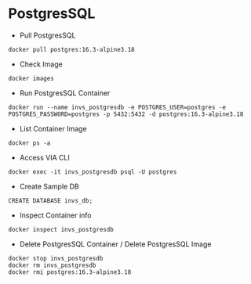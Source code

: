 # PostgresSQL 

- Pull PostgresSQL
```
docker pull postgres:16.3-alpine3.18
```

- Check Image 
```
docker images
```
- Run PostgresSQL Container 
```
docker run --name invs_postgresdb -e POSTGRES_USER=postgres -e POSTGRES_PASSWORD=postgres -p 5432:5432 -d postgres:16.3-alpine3.18
```

- List Container Image
```
docker ps -a
```

- Access VIA CLI
```
docker exec -it invs_postgresdb psql -U postgres
```

- Create Sample DB 
```
CREATE DATABASE invs_db;
```

- Inspect Container info
```
docker inspect invs_postgresdb
```

- Delete PostgresSQL Container / Delete PostgresSQL Image
```
docker stop invs_postgresdb
docker rm invs_postgresdb
docker rmi postgres:16.3-alpine3.18
```

